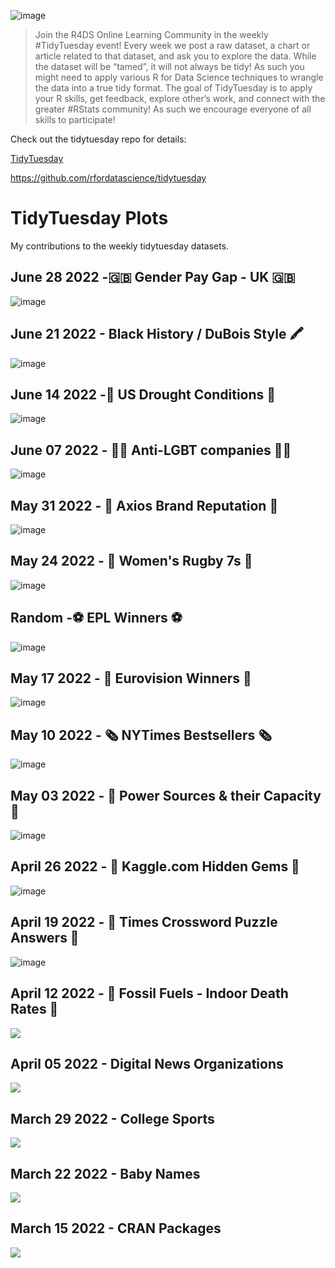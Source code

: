 ![image](tidytuesday.jpeg)

> Join the R4DS Online Learning Community in the weekly #TidyTuesday event! Every week we post a raw dataset, a chart or article related to that dataset, and ask you to explore the data. While the dataset will be “tamed”, it will not always be tidy! As such you might need to apply various R for Data Science techniques to wrangle the data into a true tidy format. The goal of TidyTuesday is to apply your R skills, get feedback, explore other’s work, and connect with the greater #RStats community! As such we encourage everyone of all skills to participate!

Check out the tidytuesday repo for details:

[TidyTuesday](https://github.com/rfordatascience/tidytuesday)

https://github.com/rfordatascience/tidytuesday

# TidyTuesday Plots

My contributions to the weekly tidytuesday datasets.

## June 28 2022 -🇬🇧 Gender Pay Gap - UK 🇬🇧

![image](2022/16_June_28/epl_pay.png)

## June 21 2022 - Black History / DuBois Style 🖍

![image](2022/15_June_21/juneteenth.png)

## June 14 2022 -🌵 US Drought Conditions 🌵

![image](2022/14_June_14/drought.png)

## June 07 2022 - 🏳️‍🌈 Anti-LGBT companies 🏳️‍🌈

![image](2022/13_June_07/pride.png)

## May 31 2022 - 🏢 Axios Brand Reputation 🏢

![image](2022/12_May_31/companies2.png)

## May 24 2022 - 🏉 Women's Rugby 7s 🏉

![image](2022/11_May_24/rugby7_ball.png)

## Random -⚽️ EPL Winners ⚽️

![image](Random/EPL_Table_2022/premierLeague.png)

## May 17 2022 - 🎵 Eurovision Winners 🎵

![image](2022/10_May_11/Eurovision.png)

## May 10 2022 - 🗞 NYTimes Bestsellers 🗞

![image](2022/09_May_10/nytimes.png)

## May 03 2022 - 🔌 Power Sources & their Capacity 🔌

![image](2022/08_May_03/plot.png)

## April 26 2022 - 🔐 Kaggle.com Hidden Gems 🔐

![image](2022/07_April_26/kaggle.png)

## April 19 2022 - 🧩 Times Crossword Puzzle Answers 🧩

![image](2022/06_April_19/times_answers.png)

## April 12 2022 - 🦕 Fossil Fuels - Indoor Death Rates 🦕

 <img src ="2022/05_April_12/change.png">

## April 05 2022 - Digital News Organizations

  <img src ="2022/04_April_05/export.png">

## March 29 2022 - College Sports

 <img src ="2022/03_March_29/sec_sports.png">
 
 
 ## March 22 2022 - Baby Names

 <img src ="2022/02_March_22/March%2022.gif">

## March 15 2022 - CRAN Packages

<img src ="2022/01_March_15/March_15_2022.png">
